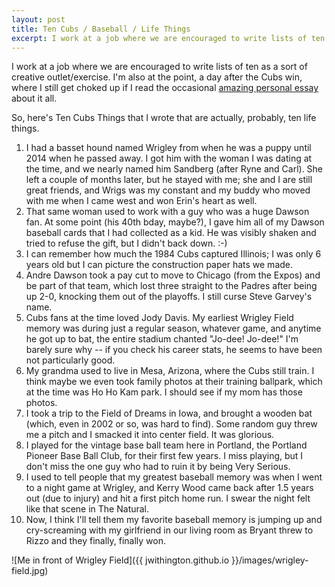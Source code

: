 ```yaml
---
layout: post
title: Ten Cubs / Baseball / Life Things
excerpt: I work at a job where we are encouraged to write lists of ten as a sort of creative outlet/exercise. I'm also at the point, a day after the Cubs win, where I still get choked up if I read the occasional amazing personal essay about it all.  
---
```


I work at a job where we are encouraged to write lists of ten as a sort of creative outlet/exercise. I'm also at the point, a day after the Cubs win, where I still get choked up if I read the occasional [amazing personal essay][essay] about it all.  

So, here's Ten Cubs Things that I wrote that are actually, probably, ten life things.

01. I had a basset hound named Wrigley from when he was a puppy until 2014 when he passed away. I got him with the woman I was dating at the time, and we nearly named him Sandberg (after Ryne and Carl). She left a couple of months later, but he stayed with me; she and I are still great friends, and Wrigs was my constant and my buddy who moved with me when I came west and won Erin's heart as well. 
02. That same woman used to work with a guy who was a huge Dawson fan. At some point (his 40th bday, maybe?), I gave him all of my Dawson baseball cards that I had collected as a kid. He was visibly shaken and tried to refuse the gift, but I didn't back down. :-)
03. I can remember how much the 1984 Cubs captured Illinois; I was only 6 years old but I can picture the construction paper hats we made. 
04. Andre Dawson took a pay cut to move to Chicago (from the Expos) and be part of that team, which lost three straight to the Padres after being up 2-0, knocking them out of the playoffs. I still curse Steve Garvey's name.
05. Cubs fans at the time loved Jody Davis. My earliest Wrigley Field memory was during just a regular season, whatever game, and anytime he got up to bat, the entire stadium chanted "Jo-dee! Jo-dee!" I'm barely sure why -- if you check his career stats, he seems to have been not particularly good.  
06. My grandma used to live in Mesa, Arizona, where the Cubs still train. I think maybe we even took family photos at their training ballpark, which at the time was Ho Ho Kam park. I should see if my mom has those photos.
07. I took a trip to the Field of Dreams in Iowa, and brought a wooden bat (which, even in 2002 or so, was hard to find). Some random guy threw me a pitch and I smacked it into center field. It was glorious.
08. I played for the vintage base ball team here in Portland, the Portland Pioneer Base Ball Club, for their first few years. I miss playing, but I don't miss the one guy who had to ruin it by being Very Serious. 
09. I used to tell people that my greatest baseball memory was when I went to a night game at Wrigley, and Kerry Wood came back after 1.5 years out (due to injury) and hit a first pitch home run. I swear the night felt like that scene in The Natural.
10. Now, I think I'll tell them my favorite baseball memory is jumping up and cry-screaming with my girlfriend in our living room as Bryant threw to Rizzo and they finally, finally won. 

![Me in front of Wrigley Field]({{ jwithington.github.io }}/images/wrigley-field.jpg)


[essay]: https://theringer.com/chicago-cubs-world-series-father-son-4141678e1cbf#.2c53zu660